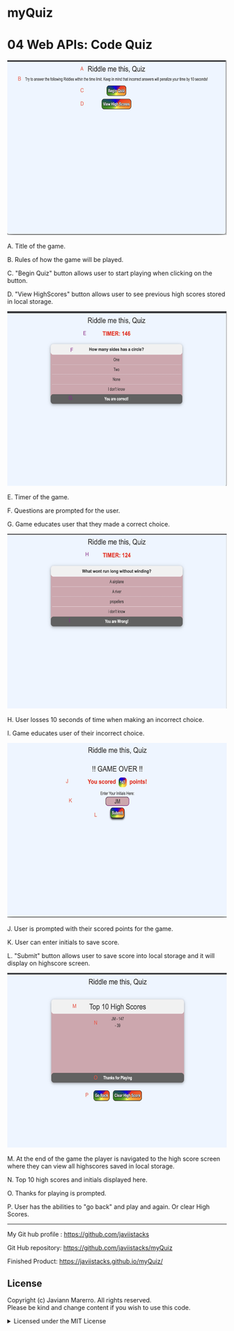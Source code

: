 # myQuiz
# 04 Web APIs: Code Quiz


<img src="readMe/startMenu.jpg" width="550" height="400" >

A. Title of the game. 

B. Rules of how the game will be played.

C. "Begin Quiz" button allows user to start playing when clicking on the button. 

D. "View HighScores" button allows user to see previous high scores stored in local storage.

<img src="readMe/correctAnswer.jpg" width="550" height="400" >


E. Timer of the game. 

F. Questions are prompted for the user.

G. Game educates user that they made a correct choice.


<img src="readMe/wrongAnswer.jpg" width="550" height="400" >

H. User losses 10 seconds of time when making an incorrect choice.

I. Game educates user of their incorrect choice.


<img src="readMe/gameOver.jpg" width="550" height="400" >

J. User is prompted with their scored points for the game. 

K. User can enter initials to save score.

L. "Submit" button allows user to save score into local storage and it will display on highscore screen.

<img src="readMe/top10highscores.jpg" width="550" height="400" >

M. At the end of the game the player is navigated to the high score screen where they can view all highscores saved in local storage. 

N. Top 10 high scores and initials displayed here.

O. Thanks for playing is prompted.

P. User has the abilities to "go back" and play and again. Or clear High Scores.

--------------------------------------------------------------------------------------------------------------------------

My Git hub profile : https://github.com/javiistacks

Git Hub repository: https://github.com/javiistacks/myQuiz

Finished Product: https://javiistacks.github.io/myQuiz/



## License

Copyright (c) Javiann Marerro. All rights reserved.<br>
Please be kind and change content if you wish to use this code.

<details><summary>Licensed under the MIT License</summary>

Copyright (c) 2021 - present | Javiann Marerro

<blockquote>
Permission is hereby granted, free of charge, to any person obtaining a copy
of this software and associated documentation files (the "Software"), to deal
in the Software without restriction, including without limitation the rights
to use, copy, modify, merge, publish, distribute, sublicense, and/or sell
copies of the Software, and to permit persons to whom the Software is
furnished to do so, subject to the following conditions:

The above copyright notice and this permission notice shall be included in all
copies or substantial portions of the Software.

THE SOFTWARE IS PROVIDED "AS IS", WITHOUT WARRANTY OF ANY KIND, EXPRESS OR
IMPLIED, INCLUDING BUT NOT LIMITED TO THE WARRANTIES OF MERCHANTABILITY,
FITNESS FOR A PARTICULAR PURPOSE AND NONINFRINGEMENT. IN NO EVENT SHALL THE
AUTHORS OR COPYRIGHT HOLDERS BE LIABLE FOR ANY CLAIM, DAMAGES OR OTHER
LIABILITY, WHETHER IN AN ACTION OF CONTRACT, TORT OR OTHERWISE, ARISING FROM,
OUT OF OR IN CONNECTION WITH THE SOFTWARE OR THE USE OR OTHER DEALINGS IN THE
SOFTWARE.
</blockquote>
</details>

